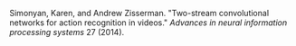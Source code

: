 Simonyan, Karen, and Andrew Zisserman. "Two-stream convolutional networks for action recognition in videos." _Advances in neural information processing systems_ 27 (2014).

